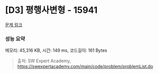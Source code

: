 # [D3] 평행사변형 - 15941 

[문제 링크](https://swexpertacademy.com/main/code/problem/problemDetail.do?contestProbId=AYVgOZEKOpcDFAQK) 

### 성능 요약

메모리: 45,316 KB, 시간: 149 ms, 코드길이: 161 Bytes



> 출처: SW Expert Academy, https://swexpertacademy.com/main/code/problem/problemList.do